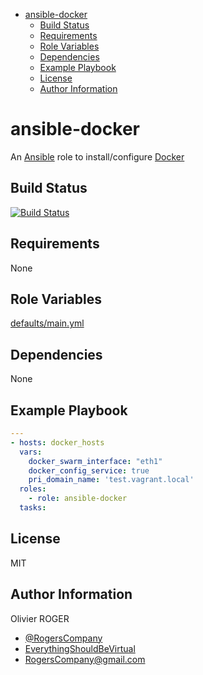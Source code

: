 <!-- START doctoc generated TOC please keep comment here to allow auto update -->
<!-- DON'T EDIT THIS SECTION, INSTEAD RE-RUN doctoc TO UPDATE -->

- [ansible-docker](#ansible-docker)
  - [Build Status](#build-status)
  - [Requirements](#requirements)
  - [Role Variables](#role-variables)
  - [Dependencies](#dependencies)
  - [Example Playbook](#example-playbook)
  - [License](#license)
  - [Author Information](#author-information)

<!-- END doctoc generated TOC please keep comment here to allow auto update -->

# ansible-docker

An [Ansible](https://www.ansible.com) role to install/configure [Docker](https://www.docker.com)

## Build Status

[![Build Status](https://travis-ci.org/RogersCompany/ansible-docker.svg?branch=master)](https://travis-ci.org/RogersCompany/ansible-docker)

## Requirements

None

## Role Variables

[defaults/main.yml](defaults/main.yml)

## Dependencies

None

## Example Playbook

```yaml
---
- hosts: docker_hosts
  vars:
    docker_swarm_interface: "eth1"
    docker_config_service: true
    pri_domain_name: 'test.vagrant.local'
  roles:
    - role: ansible-docker
  tasks:
```

## License

MIT

## Author Information

Olivier ROGER

- [@RogersCompany](https://www.twitter.com/RogersCompany)
- [EverythingShouldBeVirtual](http://everythingshouldbevirtual.com)
- [RogersCompany@gmail.com](mailto:RogersCompany@gmail.com)
